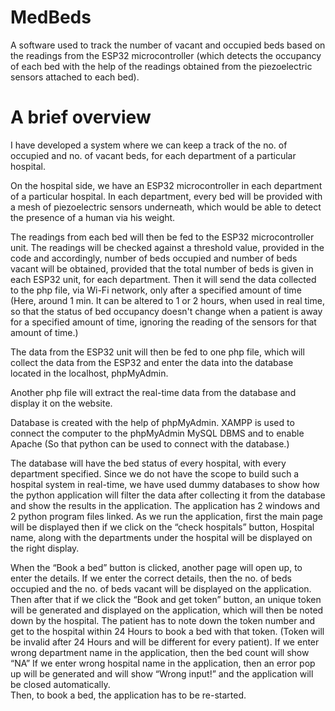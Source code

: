 # MedBeds

A software used to track the number of vacant and occupied beds based on the readings from the ESP32 microcontroller (which detects the occupancy of each bed with the help of the readings obtained from the piezoelectric sensors attached to each bed).

# A brief overview

I have developed a system where we can keep a track of the no. of occupied and no. of vacant beds, for each department of a particular hospital.

On the hospital side, we have an ESP32 microcontroller in each department of a particular hospital. In each department, every bed will be provided with a mesh of piezoelectric sensors underneath, which would be able to detect the presence of a human via his weight.

The readings from each bed will then be fed to the ESP32 microcontroller unit. The readings will be checked against a threshold value, provided in the code and accordingly, number of beds occupied and number of beds vacant will be obtained, provided that the total number of beds is given in each ESP32 unit, for each department. Then it will send the data collected to the php file, via Wi-Fi network, only after a specified amount of time (Here, around 1 min. It can be altered to 1 or 2 hours, when used in real time, so that the status of bed occupancy doesn't change when a patient is away for a specified amount of time, ignoring the reading of the sensors for that amount of time.)

The data from the ESP32 unit will then be fed to one php file, which will collect the data from the ESP32 and enter the data into the database located in the localhost, phpMyAdmin.

Another php file will extract the real-time data from the database and display it on the website.

Database is created with the help of phpMyAdmin. XAMPP is used to connect the computer to the phpMyAdmin MySQL DBMS and to enable Apache (So that python can be used to connect with the database.) 

The database will have the bed status of every hospital, with every department specified. Since we do not have the scope to build such a hospital system in real-time, we have used dummy databases to show how the python application will filter the data after collecting it from the database and show the results in the application. 
The application has 2 windows and 2 python program files linked. As we run the application, first the main page will be displayed then if we click on the “check hospitals” button, Hospital name, along with the departments under the hospital will be displayed on the right display. 

When the “Book a bed” button is clicked, another page will open up, to enter the details. If we enter the correct details, then the no. of beds occupied and the no. of beds vacant will be displayed on the application. Then after that if we click the “Book and get token” button, an unique token will be generated and displayed on the application, which will then be noted down by the hospital. The patient has to note down the token number and get to the hospital within 24 Hours to book a bed with that token. (Token will be invalid after 24 Hours and will be different for every patient). 
If we enter wrong department name in the application, then the bed count will show “NA” 
If we enter wrong hospital name in the application, then an error pop up will be generated and will show “Wrong input!” and the application will be closed automatically.  
Then, to book a bed, the application has to be re-started. 
